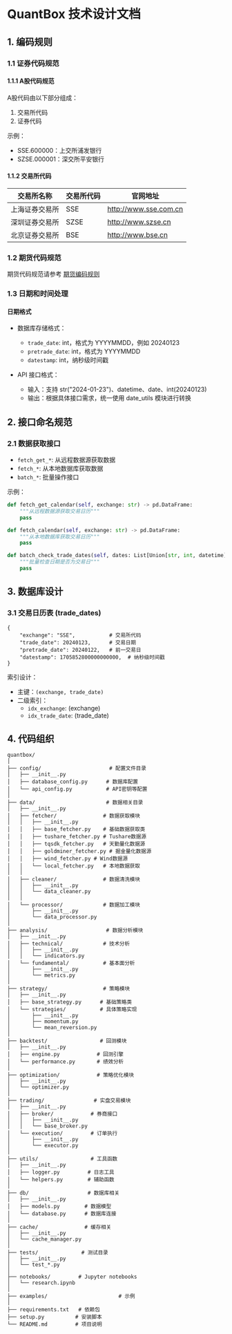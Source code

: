 # QuantBox 技术设计文档

## 1. 编码规则

### 1.1 证券代码规范

#### 1.1.1 A股代码规范

A股代码由以下部分组成：
1. 交易所代码
2. 证券代码

示例：
- SSE.600000：上交所浦发银行
- SZSE.000001：深交所平安银行

#### 1.1.2 交易所代码

| 交易所名称 | 交易所代码 | 官网地址 |
|------------|------------|----------|
| 上海证券交易所 | SSE | http://www.sse.com.cn |
| 深圳证券交易所 | SZSE | http://www.szse.cn |
| 北京证券交易所 | BSE | http://www.bse.cn |

### 1.2 期货代码规范

期货代码规范请参考 [期货编码规则](futures.md)

### 1.3 日期和时间处理

#### 日期格式
- 数据库存储格式：
  - `trade_date`: int，格式为 YYYYMMDD，例如 20240123
  - `pretrade_date`: int，格式为 YYYYMMDD
  - `datestamp`: int，纳秒级时间戳

- API 接口格式：
  - 输入：支持 str("2024-01-23")、datetime、date、int(20240123)
  - 输出：根据具体接口需求，统一使用 date_utils 模块进行转换

## 2. 接口命名规范

### 2.1 数据获取接口
- `fetch_get_*`: 从远程数据源获取数据
- `fetch_*`: 从本地数据库获取数据
- `batch_*`: 批量操作接口

示例：
```python
def fetch_get_calendar(self, exchange: str) -> pd.DataFrame:
    """从远程数据源获取交易日历"""
    pass

def fetch_calendar(self, exchange: str) -> pd.DataFrame:
    """从本地数据库获取交易日历"""
    pass

def batch_check_trade_dates(self, dates: List[Union[str, int, datetime]]) -> Dict[str, bool]:
    """批量检查日期是否为交易日"""
    pass
```

## 3. 数据库设计

### 3.1 交易日历表 (trade_dates)

```mongodb
{
    "exchange": "SSE",           # 交易所代码
    "trade_date": 20240123,      # 交易日期
    "pretrade_date": 20240122,   # 前一交易日
    "datestamp": 1705852800000000000,  # 纳秒级时间戳
}
```

索引设计：
- 主键：`(exchange, trade_date)`
- 二级索引：
  - `idx_exchange`: (exchange)
  - `idx_trade_date`: (trade_date)

## 4. 代码组织

```
quantbox/
│
├── config/                      # 配置文件目录
│   ├── __init__.py
│   ├── database_config.py      # 数据库配置
│   └── api_config.py           # API密钥等配置
│
├── data/                       # 数据相关目录
│   ├── __init__.py
│   ├── fetcher/               # 数据获取模块
│   │   ├── __init__.py
│   │   ├── base_fetcher.py    # 基础数据获取类
│   │   ├── tushare_fetcher.py # Tushare数据源
│   │   ├── tqsdk_fetcher.py   # 天勤量化数据源
│   │   ├── goldminer_fetcher.py # 掘金量化数据源
│   │   ├── wind_fetcher.py # Wind数据源
│   │   └── local_fetcher.py   # 本地数据获取
│   │
│   ├── cleaner/               # 数据清洗模块
│   │   ├── __init__.py
│   │   └── data_cleaner.py
│   │
│   └── processor/             # 数据加工模块
│       ├── __init__.py
│       └── data_processor.py
│
├── analysis/                   # 数据分析模块
│   ├── __init__.py
│   ├── technical/             # 技术分析
│   │   ├── __init__.py
│   │   └── indicators.py
│   └── fundamental/           # 基本面分析
│       ├── __init__.py
│       └── metrics.py
│
├── strategy/                  # 策略模块
│   ├── __init__.py
│   ├── base_strategy.py      # 基础策略类
│   └── strategies/           # 具体策略实现
│       ├── __init__.py
│       ├── momentum.py
│       └── mean_reversion.py
│
├── backtest/                 # 回测模块
│   ├── __init__.py
│   ├── engine.py            # 回测引擎
│   └── performance.py       # 绩效分析
│
├── optimization/            # 策略优化模块
│   ├── __init__.py
│   └── optimizer.py
│
├── trading/                # 实盘交易模块
│   ├── __init__.py
│   ├── broker/            # 券商接口
│   │   ├── __init__.py
│   │   └── base_broker.py
│   └── execution/         # 订单执行
│       ├── __init__.py
│       └── executor.py
│
├── utils/                 # 工具函数
│   ├── __init__.py
│   ├── logger.py         # 日志工具
│   └── helpers.py        # 辅助函数
│
├── db/                   # 数据库相关
│   ├── __init__.py
│   ├── models.py        # 数据模型
│   └── database.py      # 数据库连接
│
├── cache/               # 缓存相关
│   ├── __init__.py
│   └── cache_manager.py
│
├── tests/              # 测试目录
│   ├── __init__.py
│   └── test_*.py
│
├── notebooks/         # Jupyter notebooks
│   └── research.ipynb
│
├── examples/                       # 示例
│
├── requirements.txt   # 依赖包
├── setup.py          # 安装脚本
└── README.md         # 项目说明
```
